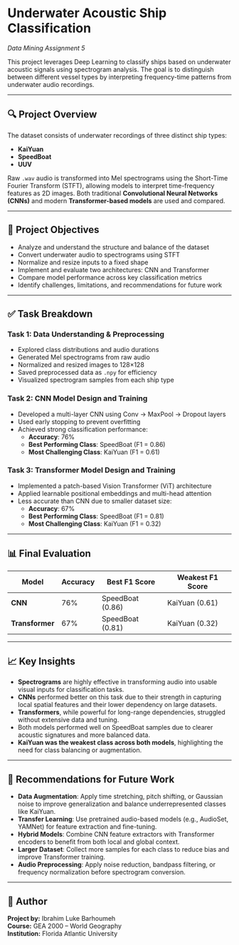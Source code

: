 # Underwater Acoustic Ship Classification  
*Data Mining Assignment 5*

This project leverages Deep Learning to classify ships based on underwater acoustic signals using spectrogram analysis. The goal is to distinguish between different vessel types by interpreting frequency-time patterns from underwater audio recordings.

---

## 🔍 Project Overview

The dataset consists of underwater recordings of three distinct ship types:
- **KaiYuan**
- **SpeedBoat**
- **UUV**

Raw `.wav` audio is transformed into Mel spectrograms using the Short-Time Fourier Transform (STFT), allowing models to interpret time-frequency features as 2D images. Both traditional **Convolutional Neural Networks (CNNs)** and modern **Transformer-based models** are used and compared.

---

## 🎯 Project Objectives

- Analyze and understand the structure and balance of the dataset
- Convert underwater audio to spectrograms using STFT
- Normalize and resize inputs to a fixed shape
- Implement and evaluate two architectures: CNN and Transformer
- Compare model performance across key classification metrics
- Identify challenges, limitations, and recommendations for future work

---

## ✅ Task Breakdown

### **Task 1: Data Understanding & Preprocessing**
- Explored class distributions and audio durations
- Generated Mel spectrograms from raw audio
- Normalized and resized images to 128×128
- Saved preprocessed data as `.npy` for efficiency
- Visualized spectrogram samples from each ship type

### **Task 2: CNN Model Design and Training**
- Developed a multi-layer CNN using Conv → MaxPool → Dropout layers
- Used early stopping to prevent overfitting
- Achieved strong classification performance:
  - **Accuracy**: 76%
  - **Best Performing Class**: SpeedBoat (F1 = 0.86)
  - **Most Challenging Class**: KaiYuan (F1 = 0.61)

### **Task 3: Transformer Model Design and Training**
- Implemented a patch-based Vision Transformer (ViT) architecture
- Applied learnable positional embeddings and multi-head attention
- Less accurate than CNN due to smaller dataset size:
  - **Accuracy**: 67%
  - **Best Performing Class**: SpeedBoat (F1 = 0.81)
  - **Most Challenging Class**: KaiYuan (F1 = 0.32)

---

## 📊 Final Evaluation

| Model         | Accuracy | Best F1 Score     | Weakest F1 Score     |
|---------------|----------|------------------|-----------------------|
| **CNN**        | 76%      | SpeedBoat (0.86)  | KaiYuan (0.61)        |
| **Transformer**| 67%      | SpeedBoat (0.81)  | KaiYuan (0.32)        |

---

## 📈 Key Insights

- **Spectrograms** are highly effective in transforming audio into usable visual inputs for classification tasks.
- **CNNs** performed better on this task due to their strength in capturing local spatial features and their lower dependency on large datasets.
- **Transformers**, while powerful for long-range dependencies, struggled without extensive data and tuning.
- Both models performed well on SpeedBoat samples due to clearer acoustic signatures and more balanced data.
- **KaiYuan was the weakest class across both models**, highlighting the need for class balancing or augmentation.

---

## 🔮 Recommendations for Future Work

- **Data Augmentation**: Apply time stretching, pitch shifting, or Gaussian noise to improve generalization and balance underrepresented classes like KaiYuan.
- **Transfer Learning**: Use pretrained audio-based models (e.g., AudioSet, YAMNet) for feature extraction and fine-tuning.
- **Hybrid Models**: Combine CNN feature extractors with Transformer encoders to benefit from both local and global context.
- **Larger Dataset**: Collect more samples for each class to reduce bias and improve Transformer training.
- **Audio Preprocessing**: Apply noise reduction, bandpass filtering, or frequency normalization before spectrogram conversion.

---



## 📌 Author

**Project by:** Ibrahim Luke Barhoumeh  
**Course:** GEA 2000 – World Geography  
**Institution:** Florida Atlantic University


